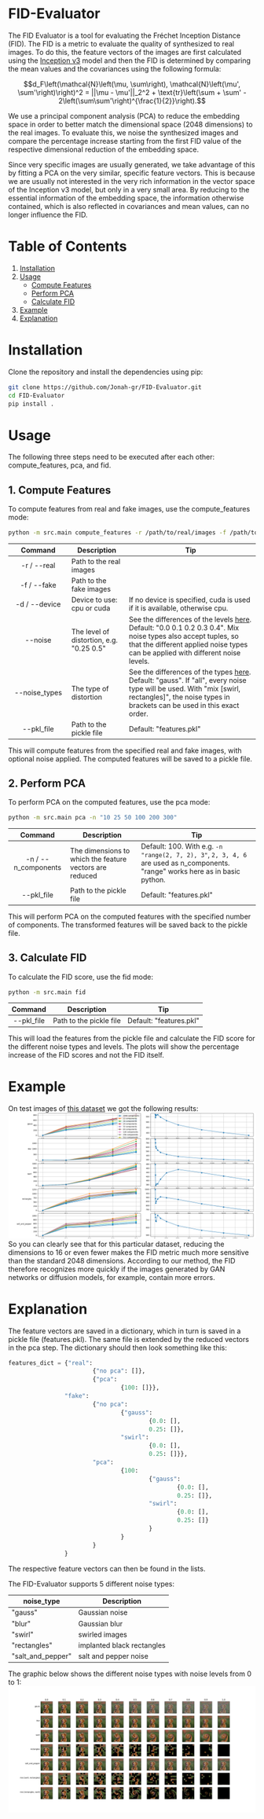# FID-Evaluator
The FID Evaluator is a tool for evaluating the Fréchet Inception Distance (FID). The FID is a metric to evaluate the quality of synthesized to real images. 
To do this, the feature vectors of the images are first calculated using the [Inception v3](https://en.wikipedia.org/wiki/Inceptionv3) model and then the FID is determined by comparing the mean values and the covariances using the following formula:

$$d_F\left(\mathcal{N}\left(\mu, \sum\right), \mathcal{N}\left(\mu', \sum'\right)\right)^2 = ||\mu - \mu'||_2^2 + \text{tr}\left(\sum + \sum' - 2\left(\sum\sum'\right)^{\frac{1}{2}}\right).$$

We use a principal component analysis (PCA) to reduce the embedding space in order to better match the dimensional space (2048 dimensions) to the real images.
To evaluate this, we noise the synthesized images and compare the percentage increase starting from the first FID value of the respective dimensional reduction of the embedding space.

Since very specific images are usually generated, we take advantage of this by fitting a PCA on the very similar, specific feature vectors. This is because we are usually not interested in the very rich information in the vector space of the Inception v3 model, but only in a very small area. By reducing to the essential information of the embedding space, the information otherwise contained, which is also reflected in covariances and mean values, can no longer influence the FID.

# Table of Contents
1. [Installation](#installation)
2. [Usage](#usage)
    - [Compute Features](#1-compute-features)
    - [Perform PCA](#2-perform-pca)
    - [Calculate FID](#3-calculate-fid)
3. [Example](#example)
4. [Explanation](#explanation)


# Installation
Clone the repository and install the dependencies using pip:

```bash
git clone https://github.com/Jonah-gr/FID-Evaluator.git
cd FID-Evaluator
pip install .
```

# Usage
The following three steps need to be executed after each other: compute_features, pca, and fid.


## 1. Compute Features

To compute features from real and fake images, use the compute_features mode:

```bash
python -m src.main compute_features -r /path/to/real/images -f /path/to/fake/images --noise "0.25 0.5" --noise_types all
```

| &nbsp;&nbsp;&nbsp;&nbsp;&nbsp;Command&nbsp;&nbsp;&nbsp;&nbsp;&nbsp;| Description | Tip |
|    :-:    | --- | --- |
| -r / --real | Path to the real images | |
| -f / --fake | Path to the fake images | |
| -d / --device | Device to use: cpu or cuda | If no device is specified, cuda is used if it is available, otherwise cpu. |
| --noise | The level of distortion, e.g. "0.25 0.5" | See the differences of the levels [here](/public/Figure_1.png). Default: "0.0 0.1 0.2 0.3 0.4". Mix noise types also accept tuples, so that the different applied noise types can be applied with different noise levels.|
| --noise_types | The type of distortion | See the differences of the types [here](/public/Figure_1.png). Default: "gauss". If "all", every noise type will be used. With "mix [swirl, rectangles]", the noise types in brackets can be used in this exact order. |
| --pkl_file | Path to the pickle file | Default: "features.pkl" |

This will compute features from the specified real and fake images, with optional noise applied. The computed features will be saved to a pickle file.


## 2. Perform PCA

To perform PCA on the computed features, use the pca mode:

```bash
python -m src.main pca -n "10 25 50 100 200 300"
```

| Command | Description | Tip |
| :-: | --- | --- |
| -n / --n_components | The dimensions to which the feature vectors are reduced | Default: 100. With e.g. `-n "range(2, 7, 2), 3"`, `2, 3, 4, 6` are used as n_components. "range" works here as in basic python. |
| --pkl_file | Path to the pickle file | Default: "features.pkl" |

This will perform PCA on the computed features with the specified number of components. The transformed features will be saved back to the pickle file.

## 3. Calculate FID
   
To calculate the FID score, use the fid mode:


```bash
python -m src.main fid
```

| Command | Description | Tip |
| :-: | --- | --- |
| --pkl_file | Path to the pickle file | Default: "features.pkl" |

This will load the features from the pickle file and calculate the FID score for the different noise types and levels. 
The plots will show the percentage increase of the FID scores and not the FID itself.

# Example

On test images of [this dataset](https://www.kaggle.com/datasets/manjilkarki/deepfake-and-real-images) we got the following results: 
![example results](/public/deepfake_results.png)
So you can clearly see that for this particular dataset, reducing the dimensions to 16 or even fewer makes the FID metric much more sensitive than the standard 2048 dimensions. According to our method, the FID therefore recognizes more quickly if the images generated by GAN networks or diffusion models, for example, contain more errors.

# Explanation

The feature vectors are saved in a dictionary, which in turn is saved in a pickle file (features.pkl). The same file is extended by the reduced vectors in the pca step. The dictionary should then look something like this:

```python
features_dict = {"real":
                        {"no pca": []},
                        {"pca": 
                                {100: []}},
                "fake": 
                        {"no pca": 
                                {"gauss": 
                                        {0.0: [],
                                        0.25: []},
                                "swirl": 
                                        {0.0: [],
                                        0.25: []}},
                        "pca": 
                                {100:
                                        {"gauss": 
                                                {0.0: [],
                                                0.25: []},
                                        "swirl": 
                                                {0.0: [],
                                                0.25: []}
                                        }
                                }
                        }
                }
```
The respective feature vectors can then be found in the lists.

The FID-Evaluator supports 5 different noise types: 

| noise_type | Description |
| --- | --- |
| "gauss" | Gaussian noise |
| "blur" | Gaussian blur |
| "swirl" | swirled images |
| "rectangles" | implanted black rectangles |
| "salt_and_pepper" | salt and pepper noise |

The graphic below shows the different noise types with noise levels from 0 to 1:
![Figure 1](/public/Figure_1.png)
